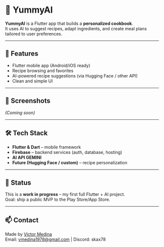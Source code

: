 # 🍲 YummyAI

**YummyAI** is a Flutter app that builds a **personalized cookbook**.  
It uses AI to suggest recipes, adapt ingredients, and create meal plans tailored to user preferences.  

---

## 🚀 Features
- Flutter mobile app (Android/iOS ready)  
- Recipe browsing and favorites  
- AI-powered recipe suggestions (via Hugging Face / other API)  
- Clean and simple UI  

---

## 📸 Screenshots
*(Coming soon)*  

---

## 🛠️ Tech Stack
- **Flutter & Dart** – mobile framework  
- **Firebase** – backend services (auth, database, hosting)  
- **AI API GEMINI**
- **Future (Hugging Face / custom)** – recipe personalization  

---

## 📌 Status
This is a **work in progress** – my first full Flutter + AI project.  
Goal: ship a public MVP to the Play Store/App Store.  

---

## 📫 Contact
Made by [Victor Medina](https://github.com/Random2127)  
Email: vmedina1978@gmail.com | Discord: skax78
